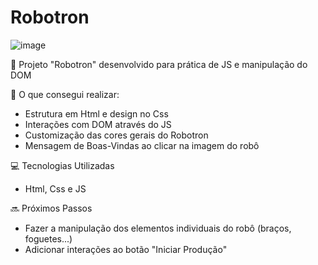 # Robotron
![image](https://github.com/radymillacristiano/Robotron/assets/88601069/296b6c9c-4e75-46a0-b2a7-0d3aac9e7edc)

🎯 Projeto "Robotron" desenvolvido para prática de JS e manipulação do DOM

🙋 O que consegui realizar:
- Estrutura em Html e design no Css
- Interações com DOM através do JS
- Customização das cores gerais do Robotron
- Mensagem de Boas-Vindas ao clicar na imagem do robô

💻 Tecnologias Utilizadas
- Html, Css e JS

🔜 Próximos Passos
- Fazer a manipulação dos elementos individuais do robô (braços, foguetes...)
- Adicionar interações ao botão "Iniciar Produção"
